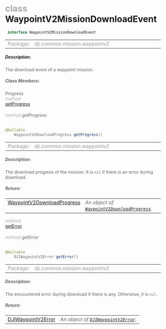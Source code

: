 <div class="article"><h1 ><font color="#AAA">class </font>WaypointV2MissionDownloadEvent</h1></div>

~~~java
 interface WaypointV2MissionDownloadEvent 
~~~

<html><table class="table-supportedby"><tr valign="top"><td width=15%><font color="#999"><i>Package:</i></td><td width=85%><font color="#999">dji.common.mission.waypointv2</td></tr></table></html>



##### Description:



<font color="#666">The download event of a waypoint mission.



##### Class Members:

<div class="api-row" id="djiwaypointv2missiondownloadevent_progress"><div class="api-col left">Progress</div><div class="api-col middle" style="color:#AAA">method</div><div class="api-col right"><a class="trigger" href="#djiwaypointv2missiondownloadevent_progress_inline">getProgress</a></div></div><div class="inline-doc" id="djiwaypointv2missiondownloadevent_progress_inline"

><div class="article"><h6 ><font color="#AAA">method </font>getProgress</h6></div>

~~~java
@Nullable
    WaypointV2DownloadProgress getProgress()
~~~

<html><table class="table-supportedby"><tr valign="top"><td width=15%><font color="#999"><i>Package:</i></td><td width=85%><font color="#999">dji.common.mission.waypointv2</td></tr></table></html>



##### Description:



<font color="#666">The download progress of the mission. It is <code>nil</code> if there is an error during download.



##### Return:

<html><table class="table-inline-parameters"><tr valign="top"><td><font color="#70BF41"><a href="/Components/Missions/DJIWaypointV2MissionOperator_DJIWaypointV2DownloadProgress.html#djiwaypointv2missionoperator_djiwaypointv2downloadprogress">WaypointV2DownloadProgress</a></td><td><font color="#666"><i>An object of <code><a href="/Components/Missions/DJIWaypointV2MissionOperator_DJIWaypointV2DownloadProgress.html#djiwaypointv2missionoperator_djiwaypointv2downloadprogress">WaypointV2DownloadProgress</a></code>.</i></td></tr></table></html></div>

<div class="api-row" id="djiwaypointv2missiondownloadevent_error"><div class="api-col left"></div><div class="api-col middle" style="color:#AAA">method</div><div class="api-col right"><a class="trigger" href="#djiwaypointv2missiondownloadevent_error_inline">getError</a></div></div><div class="inline-doc" id="djiwaypointv2missiondownloadevent_error_inline"

><div class="article"><h6 ><font color="#AAA">method </font>getError</h6></div>

~~~java
@Nullable
    DJIWaypointV2Error getError()
~~~

<html><table class="table-supportedby"><tr valign="top"><td width=15%><font color="#999"><i>Package:</i></td><td width=85%><font color="#999">dji.common.mission.waypointv2</td></tr></table></html>



##### Description:



<font color="#666">The encountered error during download if there is any. Otherwise, it is <code>nil</code>.



##### Return:

<html><table class="table-inline-parameters"><tr valign="top"><td><font color="#70BF41"><a href="/Components/SDKError/DJIError_DJIWaypointV2Error.html#djierror_djiwaypointv2error">DJIWaypointV2Error</a></td><td><font color="#666"><i>An object of <code><a href="/Components/SDKError/DJIError_DJIWaypointV2Error.html#djierror_djiwaypointv2error">DJIWaypointV2Error</a></code>.</i></td></tr></table></html></div>


